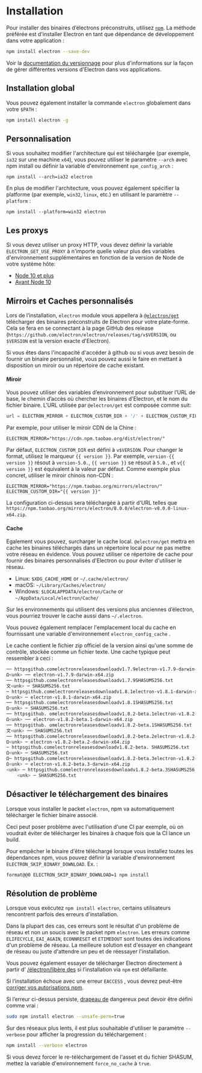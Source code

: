 # Installation

Pour installer des binaires d’électrons préconstruits, utilisez [`npm`][npm]. La méthode préférée est d'installer Electron en tant que dépendance de développement dans votre application :

```sh
npm install electron --save-dev
```

Voir la [documentation du versionnage][versioning] pour plus d'informations sur la façon de gérer différentes versions d'Electron dans vos applications.

## Installation global

Vous pouvez également installer la commande `electron` globalement dans votre `$PATH` :

```sh
npm install electron -g
```

## Personnalisation

Si vous souhaitez modifier l'architecture qui est téléchargée (par exemple, `ia32` sur une machine `x64`), vous pouvez utiliser le paramètre `--arch` avec npm install ou définir la variable d'environnement `npm_config_arch` :

```shell
npm install --arch=ia32 electron
```

En plus de modifier l'architecture, vous pouvez également spécifier la platforme (par exemple, `win32`, `linux`, etc.) en utilisant le paramètre `--platform` :

```shell
npm install --platform=win32 electron
```

## Les proxys

Si vous devez utiliser un proxy HTTP, vous devez définir la variable `ELECTRON_GET_USE_PROXY` à n'importe quelle valeur plus des variables d'environnement supplémentaires en fonction de la version de Node de votre système hôte:

* [Node 10 et plus][proxy-env-10]
* [Avant Node 10][proxy-env]

## Mirroirs et Caches personnalisés

Lors de l’installation, `electron` module vous appellera à [`@electron/get`][electron-get] télécharger des binaires préconstruits de Electron pour votre plate-forme. Cela se fera en se connectant à la page GitHub des release (`https://github.com/electron/electron/releases/tag/v$VERSION`, ou `$VERSION` est la version exacte d'Electron).

Si vous êtes dans l'incapacité d'accéder à github ou si vous avez besoin de fournir un binaire personnalisé, vous pouvez aussi le faire en mettant à disposition un miroir ou un répertoire de cache existant.

#### Miroir

Vous pouvez utiliser des variables d’environnement pour substituer l’URL de base, le chemin d’accès où chercher les binaires d'Electron, et le nom du fichier binaire. L'URL utilisée par `@electron/get` est composée comme suit:

```javascript
url = ELECTRON_MIRROR + ELECTRON_CUSTOM_DIR + '/' + ELECTRON_CUSTOM_FILENAME
```

Par exemple, pour utiliser le miroir CDN de la Chine :

```shell
ELECTRON_MIRROR="https://cdn.npm.taobao.org/dist/electron/"
```

Par défaut, `ELECTRON_CUSTOM_DIR` est défini à `v$VERSION`. Pour changer le format, utilisez le marqueur `{{ version }}`. Par exemple, `version-{{ version }}` résout à `version-5.0.`, `{{ version }}` se résout à `5.0.`, et `v{{ version }}` est équivalent à la valeur par défaut. Comme exemple plus concret, utiliser le miroir chinois non-CDN :

```shell
ELECTRON_MIRROR="https://npm.taobao.org/mirrors/electron/"
ELECTRON_CUSTOM_DIR="{{ version }}"
```

La configuration ci-dessus sera téléchargée à partir d'URL telles que `https://npm.taobao.org/mirrors/electron/8.0.0/electron-v8.0.0-linux-x64.zip`.

#### Cache

Egalement vous pouvez, surcharger le cache local. `@electron/get` mettra en cache les binaires téléchargés dans un répertoire local pour ne pas mettre votre réseau en évidence. Vous pouvez utiliser ce répertoire de cache pour fournir des binaires personnalisés d'Electron ou pour éviter d'utiliser le réseau.

* Linux: `$XDG_CACHE_HOME` or `~/.cache/electron/`
* macOS: `~/Library/Caches/electron/`
* Windows: `$LOCALAPPDATA/electron/Cache` or `~/AppData/Local/electron/Cache/`

Sur les environnements qui utilisent des versions plus anciennes d’électron, vous pourriez trouver le cache aussi dans `~/.electron`.

Vous pouvez également remplacer l'emplacement local du cache en fournissant une variable d'environnement `electron_config_cache` .

Le cache contient le fichier zip officiel de la version ainsi qu'une somme de contrôle, stockée comme un fichier texte. Une cache typique peut ressembler à ceci :

```sh
── httpsgithub.comelectronreleasesdownloadv1.7.9electron-v1.7.9-darwin-x64.zip
Ω<unk> ── electron-v1.7.9-darwin-x64.zip
── httpsgithub.comelectronreleasesdownloadv1.7.9SHASUMS256.txt
文<unk> ─ SHASUMS256.txt
─ httpsgithub.comelectronreleasesdownloadv1.8.1electron-v1.8.1-darwin-x64. ip
Ω<unk> ─ electron-v1.8.1-darwin-x64.zip
── httpsgithub.comelectronreleasesdownloadv1.8.1SHASUMS256.txt
Ω<unk> ─ SHASUMS256.txt
── httpsgithub. omelectronreleasesdownloadv1.8.2-beta.1electron-v1.8.2-beta.1-darwin-x64.zip
Ω<unk> ── electron-v1.8.2-beta.1-darwin-x64.zip
── httpsgithub. omelectronreleasesdownloadv1.8.2-beta.1SHASUMS256.txt
文<unk> ── SHASUMS256.txt
── httpsgithub.comelectronreleasesdownloadv1.8.2-beta.2electron-v1.8.2-beta.2-darwin-x64.zip
Ω<unk> ─ electron-v1.8.2-beta.2-darwin-x64.zip
─ httpsgithub.comelectronreleasesdownloadv1.8.2-beta. SHASUMS256.txt
Ω<unk> ─ SHASUMS256.txt
Ω─ httpsgithub.comelectronreleasesdownloadv1.8.2-beta.3electron-v1.8.2-beta.3-darwin-x64. ip
Ω<unk> ─ electron-v1.8.2-beta.3-darwin-x64.zip
<unk> ─ httpsgithub.comelectronreleasesdownloadv1.8.2-beta.3SHASUMS256.txt
    <unk> ─ SHASUMS256.txt
```

## Désactiver le téléchargement des binaires

Lorsque vous installer le packet `electron`, npm va automatiquement télécharger le fichier binaire associé.

Ceci peut poser problème avec l'utilisation d'une CI par exemple, où on voudrait éviter de télécharger les binaires à chaque fois que la CI lance un build.

Pour empêcher le binaire d'être téléchargé lorsque vous installez toutes les dépendances npm, vous pouvez définir la variable d'environnement `ELECTRON_SKIP_BINARY_DOWNLOAD`. Ex. :

```sh
format@@0 ELECTRON_SKIP_BINARY_DOWNLOAD=1 npm install
```

## Résolution de problème

Lorsque vous exécutez `npm install electron`, certains utilisateurs rencontrent parfois des erreurs d'installation.

Dans la plupart des cas, ces erreurs sont le résultat d'un problème de réseau et non un soucis avec le packet npm `electron`. Les erreurs comme `ELIFECYCLE`, `EAI_AGAIN`, `ECONNRESET` et `ETIMEDOUT` sont toutes des indications d'un problème de réseau. La meilleure solution est d'essayer en changeant de réseau ou juste d'attendre un peu et de réessayer l'installation.

Vous pouvez également essayer de télécharger Electron directement à partir d' [/électron/libère des][releases] si l’installation via `npm` est défaillante.

Si l’installation échoue avec une erreur `EACCESS` , vous devrez peut-être [corriger vos autorisations npm][npm-permissions].

Si l’erreur ci-dessus persiste, [drapeau de][unsafe-perm] dangereux peut devoir être défini comme vrai :

```sh
sudo npm install electron --unsafe-perm=true
```

Sur des réseaux plus lents, il est plus souhaitable d'utiliser le paramètre `--verbose` pour afficher la progression du téléchargement :

```sh
npm install --verbose electron
```

Si vous devez forcer le re-téléchargement de l'asset et du fichier SHASUM, mettez la variable d'environnement `force_no_cache` à `true`.

[npm]: https://docs.npmjs.com
[versioning]: ./electron-versioning.md
[releases]: https://github.com/electron/electron/releases
[proxy-env-10]: https://github.com/gajus/global-agent/blob/v2.1.5/README.md#environment-variables
[proxy-env]: https://github.com/np-maintain/global-tunnel/blob/v2.7.1/README.md#auto-config
[electron-get]: https://github.com/electron/get
[npm-permissions]: https://docs.npmjs.com/getting-started/fixing-npm-permissions
[unsafe-perm]: https://docs.npmjs.com/misc/config#unsafe-perm
